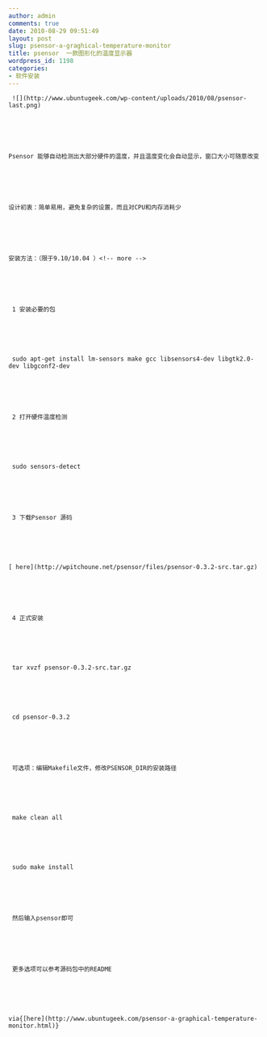 ```yaml
---
author: admin
comments: true
date: 2010-08-29 09:51:49
layout: post
slug: psensor-a-graghical-temperature-monitor
title: psensor  一款图形化的温度显示器
wordpress_id: 1198
categories:
- 软件安装
---
```



	 ![](http://www.ubuntugeek.com/wp-content/uploads/2010/08/psensor-last.png)






	Psensor 能够自动检测出大部分硬件的温度，并且温度变化会自动显示，窗口大小可随意改变






	设计初衷：简单易用，避免复杂的设置，而且对CPU和内存消耗少






	安装方法：（限于9.10/10.04 ）<!-- more -->






	 1 安装必要的包






	 sudo apt-get install lm-sensors make gcc libsensors4-dev libgtk2.0-dev libgconf2-dev






	 2 打开硬件温度检测






	 sudo sensors-detect






	 3 下载Psensor 源码






	[ here](http://wpitchoune.net/psensor/files/psensor-0.3.2-src.tar.gz)






	 4 正式安装






	 tar xvzf psensor-0.3.2-src.tar.gz






	 cd psensor-0.3.2






	 可选项：编辑Makefile文件，修改PSENSOR_DIR的安装路径






	 make clean all






	 sudo make install 






	 然后输入psensor即可






	 更多选项可以参考源码包中的README






	via{[here](http://www.ubuntugeek.com/psensor-a-graphical-temperature-monitor.html)}




